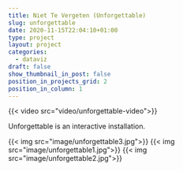 ```yaml
---
title: Niet Te Vergeten (Unforgettable)
slug: unforgettable
date: 2020-11-15T22:04:10+01:00
type: project
layout: project
categories:
  - dataviz
draft: false
show_thumbnail_in_post: false
position_in_projects_grid: 2
position_in_column: 1
---
```


{{< video src="video/unforgettable-video">}}

Unforgettable is an interactive installation. 

{{< img src="image/unforgettable3.jpg">}}
{{< img src="image/unforgettable1.jpg">}}
{{< img src="image/unforgettable2.jpg">}}

